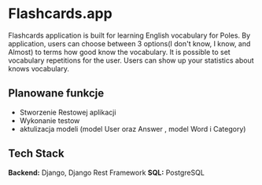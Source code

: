 # Flashcards.app

Flashcards application is built for learning English vocabulary for Poles.
By application, users can choose between 3 options(I don't know, I know, and Almost) to terms how good know the vocabulary.
It is possible to set vocabulary repetitions for the user.
Users can show up your statistics about knows vocabulary.

## Planowane funkcje

- Stworzenie Restowej aplikacji
- Wykonanie testow
- aktulizacja modeli (model User oraz Answer , model Word i Category)

## Tech Stack

**Backend:** Django, Django Rest Framework
**SQL:** PostgreSQL
